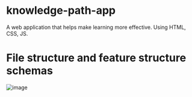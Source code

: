 # knowledge-path-app
A web application that helps make learning more effective. Using HTML, CSS, JS.

# File structure and feature structure schemas
![image](https://github.com/user-attachments/assets/09bc7d16-cf3a-443f-ae39-d49f4e4ad943)
